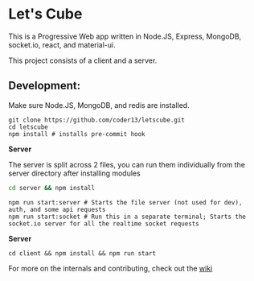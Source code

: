 # Let's Cube

This is a Progressive Web app written in Node.JS, Express, MongoDB, socket.io, react, and material-ui.

This project consists of a client and a server.

## Development:

Make sure Node.JS, MongoDB, and redis are installed.

```
git clone https://github.com/coder13/letscube.git
cd letscube
npm install # installs pre-commit hook
```

**Server**

The server is split across 2 files, you can run them individually from the server directory after installing modules

```bash
cd server && npm install
```

```
npm run start:server # Starts the file server (not used for dev), auth, and some api requests
npm run start:socket # Run this in a separate terminal; Starts the socket.io server for all the realtime socket requests
```

**Server**

```cd client && npm install && npm run start```

For more on the internals and contributing, check out the [wiki](https://github.com/coder13/LetsCube/wiki)
